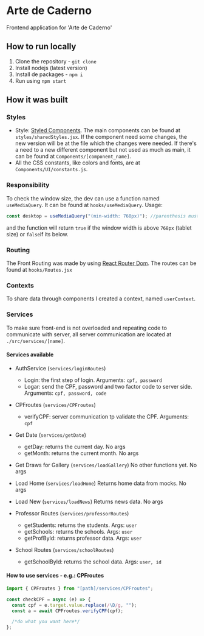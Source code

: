 # Arte de Caderno

Frontend application for 'Arte de Caderno'

## How to run locally

1. Clone the repository - `git clone`
2. Install nodejs (latest version)
3. Install de packages - `npm i`
4. Run using `npm start`

## How it was built

### Styles

- Style: [Styled Components](https://styled-components.com).
  The main components can be found at `styles/sharedStyles.jsx`.
  If the component need some changes, the new version will be at the file which the changes were needed. If there's a need to a new different component but not used as much as main, it can be found at `Components/[component_name]`.
- All the CSS constants, like colors and fonts, are at `Components/UI/constants.js`.

### Responsibility

To check the window size, the dev can use a function  named `useMediaQuery`. It can be found at `hooks/useMediaQuery`. Usage:

```js
const desktop = useMediaQuery("(min-width: 768px)"); //parenthesis must come
```

and the function will return `true` if the window width is above `768px` (tablet size) or `false`if its below.

### Routing

The Front Routing was made by using [React Router Dom](https://reactrouter.com/en/main). The routes can be found at `hooks/Routes.jsx`

### Contexts

To share data through components I created a context, named `userContext`.

### Services

To make sure front-end is not overloaded and repeating code to communicate with server, all server communication are located at `./src/services/[name]`.

#### Services available

- AuthService (`services/loginRoutes`)

  - Login: the first step of login. Arguments: `cpf, password`
  - Logar: send the CPF, password and two factor code to server side. Arguments: `cpf, password, code`

- CPFroutes (`services/CPFroutes`)

  - verifyCPF: server communication tp validate the CPF. Arguments: `cpf`

- Get Date (`services/getDate`)

  - getDay: returns the current day. No args
  - getMonth: returns the current month. No args

- Get Draws for Gallery (`services/loadGallery`)
  No other functions yet. No args

- Load Home (`services/loadHome`)
  Returns home data from mocks. No args

- Load New (`services/loadNews`)
  Returns news data. No args

- Professor Routes (`services/professorRoutes`)

  - getStudents: returns the students. Args: `user`
  - getSchools: returns the schools. Args: `user`
  - getProfById: returns professor data. Args: `user`

- School Routes (`services/schoolRoutes`)
  - getSchoolById: returns the school data. Args: `user, id`

#### How to use services - e.g.: CPFroutes

```js
import { CPFroutes } from "[path]/services/CPFroutes";

const checkCPF = async (e) => {
  const cpf = e.target.value.replace(/\D/g, "");
  const a = await CPFroutes.verifyCPF(cpf);

  /*do what you want here*/
};
```
